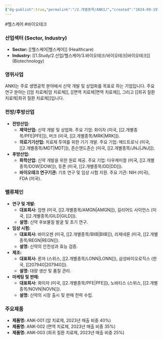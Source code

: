 ```yaml
---
{"dg-publish":true,"permalink":"/2.개별종목/ANKI/","created":"2024-09-19T14:36:44.906+09:00","updated":"2025-06-03T20:05:57.679+09:00"}
---
```


#헬스케어 #바이오테크 

### 산업섹터 (Sector, Industry)

- **Sector:** [[헬스케어\|헬스케어]] (Healthcare)
- **Industry:** [[1.Study/2.산업/헬스케어/3.바이오테크/바이오테크\|바이오테크]] (Biotechnology)

### 영위사업

ANKI는 주로 생명공학 분야에서 신약 개발 및 상업화를 목표로 하는 기업입니다. 주요 연구 분야는 [[암 치료제\|암 치료제]], [[면역 치료제\|면역 치료제]], 그리고 [[희귀 질환 치료제\|희귀 질환 치료제]]입니다.

### 전방/후방산업

- **전방산업:**
    - **제약산업:** 신약 개발 및 상업화. 주요 기업: 화이자 (미국, [[2.개별종목/PFE\|PFE]]), 머크 (미국, [[2.개별종목/MRK\|MRK]]).
    - **의료기기산업:** 치료제 투여를 위한 기기 개발. 주요 기업: 메드트로닉 (미국, [[2.개별종목/MDT\|MDT]]), 존슨앤드존슨 (미국, [[2.개별종목/JNJ\|JNJ]]).
- **후방산업:**
    - **화학산업:** 신약 개발을 위한 원료 제공. 주요 기업: 다우케미컬 (미국, [[2.개별종목/DOW\|DOW]]), 듀폰 (미국, [[2.개별종목/DD\|DD]]).
    - **바이오테크 연구기관:** 기초 연구 및 임상 시험 지원. 주요 기관: NIH (미국), FDA (미국).

### 밸류체인

- **연구 및 개발:**
    - **대표회사:** 암젠 (미국, [[2.개별종목/AMGN\|AMGN]]), 길리어드 사이언스 (미국, [[2.개별종목/GILD\|GILD]]).
    - **설명:** 신약 후보물질 발굴 및 초기 연구.
- **임상 시험:**
    - **대표회사:** 바이오젠 (미국, [[2.개별종목/BIIB\|BIIB]]), 리제네론 (미국, [[2.개별종목/REGN\|REGN]]).
    - **설명:** 신약의 안전성과 효능 검증.
- **제조:**
    - **대표회사:** 론자 (스위스, [[2.개별종목/LONN\|LONN]]), 삼성바이오로직스 (한국, [[207940\|207940]]).
    - **설명:** 대량 생산 및 품질 관리.
- **마케팅 및 판매:**
    - **대표회사:** 화이자 (미국, [[2.개별종목/PFE\|PFE]]), 노바티스 (스위스, [[2.개별종목/NOVN\|NOVN]]).
    - **설명:** 신약의 시장 출시 및 판매 전략 수립.

### 주요제품

- **제품명:** ANK-001 (암 치료제, 2023년 매출 비중 40%)
- **제품명:** ANK-002 (면역 치료제, 2023년 매출 비중 35%)
- **제품명:** ANK-003 (희귀 질환 치료제, 2023년 매출 비중 25%)